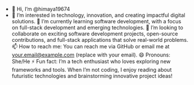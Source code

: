 - 👋 Hi, I’m @himaya19674
- 👀  I’m interested in technology, innovation, and creating impactful digital solutions.
🌱 I’m currently learning software development, with a focus on full-stack development and emerging technologies.
💞️ I’m looking to collaborate on exciting software development projects, open-source contributions, and full-stack applications that solve real-world problems.
📫 How to reach me: You can reach me via GitHub or email me at your.email@example.com (replace with your email).
😄 Pronouns: She/He
⚡ Fun fact: I’m a tech enthusiast who loves exploring new frameworks and tools. When I’m not coding, I enjoy reading about futuristic technologies and brainstorming innovative project ideas!

<!---
himaya19674/himaya19674 is a ✨ special ✨ repository because its `README.md` (this file) appears on your GitHub profile.
You can click the Preview link to take a look at your changes.
--->
